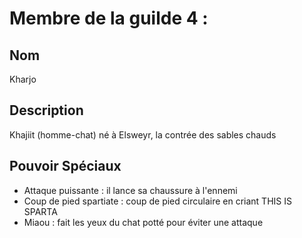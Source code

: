 # Membre de la guilde 4 :
## Nom
Kharjo

## Description
Khajiit (homme-chat) né à Elsweyr, la contrée des sables chauds

## Pouvoir Spéciaux
- Attaque puissante : il lance sa chaussure à l'ennemi
- Coup de pied spartiate : coup de pied circulaire en criant THIS IS SPARTA
- Miaou : fait les yeux du chat potté pour éviter une attaque
